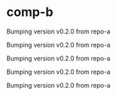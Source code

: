 # comp-b
Bumping version v0.2.0 from repo-a

Bumping version v0.2.0 from repo-a

Bumping version v0.2.0 from repo-a

Bumping version v0.2.0 from repo-a

Bumping version v0.2.0 from repo-a

